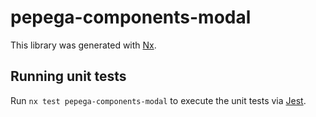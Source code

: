 # pepega-components-modal

This library was generated with [Nx](https://nx.dev).

## Running unit tests

Run `nx test pepega-components-modal` to execute the unit tests via [Jest](https://jestjs.io).
